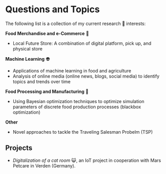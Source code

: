 # Questions and Topics

The following list is a collection of my current research 🔎 interests:

**Food Merchandise and e-Commerce** 🛒 

* Local Future Store: A combination of digital platform, pick up, and physical store

**Machine Learning** 👽 

* Applications of machine learning in food and agriculture
* Analysis of online media \(online news, blogs, social media\) to identify topics and trends over time

**Food Processing and Manufacturing** 🍔

* Using Bayesian optimization techniques to optimize simulation parameters of discrete food production processes \(blackbox optimization\)

**Other**

* Novel approaches to tackle the Traveling Salesman Probelm \(TSP\)

## Projects

* _Digitalization of a cat room_ 😺, an IoT project in cooperation with Mars Petcare in Verden \(Germany\). 



